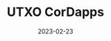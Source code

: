 ---
date: '2023-02-23'
title: "UTXO CorDapps"
menu:
  corda5:
    identifier: corda5-develop-utxo
    parent: corda5-develop-ledger
    weight: 9000
section_menu: corda5
---
